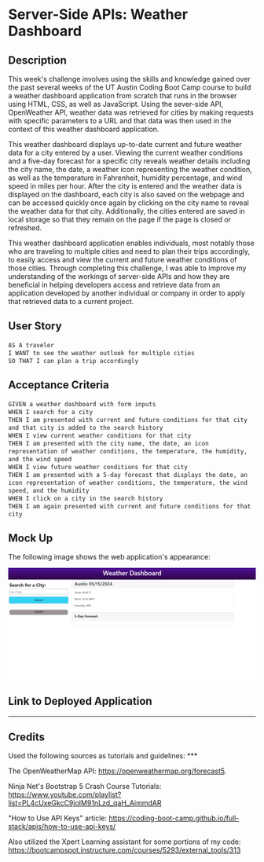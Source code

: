 # Server-Side APIs: Weather Dashboard

## Description

This week's challenge involves using the skills and knowledge gained over the past several weeks of the UT Austin Coding Boot Camp course to build a weather dashboard application from scratch that runs in the browser using HTML, CSS, as well as JavaScript. Using the sever-side API, OpenWeather API, weather data was retrieved for cities by making requests with specific parameters to a URL and that data was then used in the context of this weather dashboard application.

This weather dashboard displays up-to-date current and future weather data for a city entered by a user. Viewing the current weather conditions and a five-day forecast for a specific city reveals weather details including the city name, the date, a weather icon representing the weather condition, as well as the temperature in Fahrenheit, humidity percentage, and wind speed in miles per hour. After the city is entered and the weather data is displayed on the dashboard, each city is also saved on the webpage and can be accessed quickly once again by clicking on the city name to reveal the weather data for that city. Additionally, the cities entered are saved in local storage so that they remain on the page if the page is closed or refreshed.

This weather dashboard application enables individuals, most notably those who are traveling to multiple cities and need to plan their trips accordingly, to easily access and view the current and future weather conditions of those cities. Through completing this challenge, I was able to improve my understanding of the workings of server-side APIs and how they are beneficial in helping developers access and retrieve data from an application developed by another individual or company in order to apply that retrieved data to a current project.


## User Story

```
AS A traveler
I WANT to see the weather outlook for multiple cities
SO THAT I can plan a trip accordingly
```
## Acceptance Criteria

```
GIVEN a weather dashboard with form inputs
WHEN I search for a city
THEN I am presented with current and future conditions for that city and that city is added to the search history
WHEN I view current weather conditions for that city
THEN I am presented with the city name, the date, an icon representation of weather conditions, the temperature, the humidity, and the wind speed
WHEN I view future weather conditions for that city
THEN I am presented with a 5-day forecast that displays the date, an icon representation of weather conditions, the temperature, the wind speed, and the humidity
WHEN I click on a city in the search history
THEN I am again presented with current and future conditions for that city
```

## Mock Up
The following image shows the web application's appearance:

![Shows deployed weather dashboard application with a page that includes a form input to search for a city, the list of searched cities, the current weather conditions for that city, and the 5-day forecast for that city.](assets/images/weather-dashboard-screenshot.png)

## Link to Deployed Application

***

## Credits
Used the following sources as tutorials and guidelines: ***

The OpenWeatherMap API: https://openweathermap.org/forecast5.

Ninja Net's Bootstrap 5 Crash Course Tutorials: https://www.youtube.com/playlist?list=PL4cUxeGkcC9joIM91nLzd_qaH_AimmdAR

"How to Use API Keys" article: https://coding-boot-camp.github.io/full-stack/apis/how-to-use-api-keys/ 

Also utilized the Xpert Learning assistant for some portions of my code:
https://bootcampspot.instructure.com/courses/5293/external_tools/313
